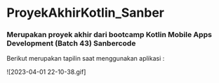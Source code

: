 # ProyekAkhirKotlin_Sanber

### Merupakan proyek akhir dari bootcamp Kotlin Mobile Apps Development (Batch 43) Sanbercode



Berikut merupakan tapilin saat menggunakan aplikasi :


![2023-04-01 22-10-38.gif]


